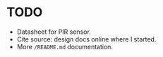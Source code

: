 
# TODO

- Datasheet for PIR sensor.
- Cite source: design docs online where I started.
- More `/README.md` documentation.
